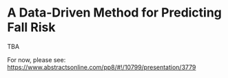 # A Data-Driven Method for Predicting Fall Risk

TBA

For now, please see: https://www.abstractsonline.com/pp8/#!/10799/presentation/3779
